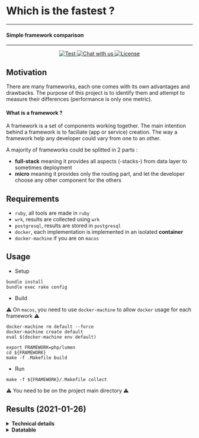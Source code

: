 # Which is the fastest ?
----------
#### Simple framework comparison
----------
<p align="center">
   <a href="https://github.com/the-benchmarker/web-frameworks/actions?query=workflow%3ACI" target="_blank">
      <img src="https://github.com/the-benchmarker/web-frameworks/workflows/CI/badge.svg" alt="Test">
   </a>
   <a href="https://join.slack.com/t/thebenchmarker/shared_invite/zt-fcyy1ybq-A7T1SedewiVMEtJQGEyQYw" target="_blank">
      <img src="https://img.shields.io/badge/slack-chat_with_us-green" alt="Chat with us">
   </a>
   <a href="https://github.com/the-benchmarker/web-frameworks/blob/master/LICENSE" target="_blank">
      <img src="https://img.shields.io/github/license/the-benchmarker/web-frameworks" alt="License">
   </a>
</p>

## Motivation

There are many frameworks, each one comes with its own advantages and drawbacks. The purpose of this project is to identify them and attempt to measure their differences (performance is only one metric).

#### What is a framework ?

A framework is a set of components working together. The main intention behind a framework is to faciliate (app or service) creation. The way a framework help any developer could vary from one to an other.

A majority of frameworks could be splitted in 2 parts :

+ **full-stack** meaning it provides all aspects (-stacks-) from data layer to sometimes deployment
+ **micro** meaning it provides only the routing part, and let the developer choose any other component for the others

## Requirements

+ `ruby`, all tools are made in `ruby`
+ `wrk`, results are collected using `wrk`
+ `postgresql`, results are stored in `postgresql`
+ `docker`, each implementation is implemented in an isolated **container**
+ `docker-machine` if you are on `macos`

## Usage

+ Setup

```
bundle install
bundle exec rake config
```

+ Build

:warning: On `macos`, you need to use `docker-machine` to allow `docker` usage for each framework :warning:

```
docker-machine rm default --force
docker-machine create default
eval $(docker-machine env default)
```

```
export FRAMEWORK=php/lumen
cd ${FRAMEWORK} 
make -f .Makefile build 
```

+ Run

```
make -f ${FRAMEWORK}/.Makefile collect
```

:warning: You need to be on the project main directory :warning:

## Results (2021-01-26)



<details>
  <summary><strong>Technical details</strong></summary>
  <ul>
   <li>CPU : 8 Cores (AMD FX-8320E Eight-Core Processor)</li>
   <li>RAM : 16 Gb</li>
   <li>OS : Fedora</li>
   <li><pre>Docker version 20.10.0-rc1, build 5cc2396
</pre></li>
  </ul>
</details>

<details>
  <summary><strong>Datatable</strong></summary>
<div id="results"
> Computed with [wrk](https://github.com/wg/wrk)
   + Threads : 8
   + Timeout : 8
   + Duration : 15s (seconds)

:information_source: Sorted by max `req/s` on concurrency **64** :information_source:

|    | Language | Framework | Speed (64) | Speed (256) | Speed (512) |
|----|----------|-----------|-----------:|------------:|------------:|
| 1 | java (11)| [activej](https://activej.io) (3.0) | 172 394.80 | 213 774.51 | 219 271.59 |
| 2 | php (7.4)| [webman](https://github.com/walkor/webman) (1.0) | 157 082.38 | 168 073.66 | 170 445.91 |
| 3 | php (7.4)| [workerman](https://github.com/walkor/Workerman) (4.0) | 149 040.49 | 180 938.88 | 183 413.81 |
| 4 | php (7.4)| [mark](https://github.com/passwalls/mark) (1.1) | 122 682.92 | 135 291.90 | 136 352.10 |
| 5 | go (1.15)| [gearbox](https://gogearbox.com) (1.1) | 120 720.52 | 123 663.63 | 123 234.33 |
| 6 | go (1.15)| [fiber](https://gofiber.io) (2.3) | 120 235.53 | 129 963.58 | 129 192.20 |
| 7 | nim (1.4)| [httpbeast](https://github.com/dom96/httpbeast) (0.2) | 117 370.12 | 146 058.44 | 148 892.00 |
| 8 | go (1.15)| [atreugo](https://github.com/savsgio/atreugo/blob/master/docs/README.md) (11.6) | 116 839.51 | 128 623.77 | 127 871.36 |
| 9 | go (1.15)| [gorouter-fasthttp](https://github.com/vardius/gorouter/wiki) (4.4) | 116 122.56 | 128 043.58 | 127 608.03 |
| 10 | go (1.15)| [fasthttp](https://pkg.go.dev/github.com/valyala/fasthttp) (1.19) | 116 110.99 | 130 126.41 | 130 320.40 |
| 11 | go (1.15)| [router](https://pkg.go.dev/github.com/fasthttp/router) (1.3) | 116 024.15 | 128 461.86 | 127 824.08 |
| 12 | nim (1.4)| [whip](https://github.com/mattaylor/whip) (0.2) | 114 525.13 | 141 543.00 | 144 708.24 |
| 13 | java (11)| [undertow](https://undertow.io) (2.2) | 113 077.55 | 137 801.17 | 139 780.72 |
| 14 | go (1.15)| [webgo](https://github.com/bnkamalesh/webgo) (4.1) | 112 600.03 | 112 015.28 | 115 136.80 |
| 15 | clojure (1.1)| [donkey](https://github.com/AppsFlyer/donkey) (0.4) | 111 269.40 | 113 661.47 | 115 202.56 |
| 16 | javascript (14.15)| [nanoexpress](https://github.com/nanoexpress/nanoexpress) (2.4) | 110 373.50 | 141 798.78 | 145 491.38 |
| 17 | kotlin (1.4)| [kooby](https://jooby.io) (2.9) | 109 950.40 | 136 691.44 | 141 841.53 |
| 18 | java (11)| [rapidoid](https://rapidoid.org) (5.5) | 109 705.98 | 134 941.34 | 138 429.13 |
| 19 | java (11)| [jooby](https://jooby.io) (2.9) | 109 694.22 | 137 159.00 | 142 303.11 |
| 20 | javascript (14.15)| [sifrr](https://sifrr.github.io/sifrr/#/./packages/server/sifrr-server/) (0.0) | 108 915.27 | 137 693.56 | 140 564.67 |
| 21 | go (1.15)| [gorilla-mux](https://www.gorillatoolkit.org/pkg/mux) (1.8) | 107 882.98 | 104 520.16 | 109 033.22 |
| 22 | c (11)| [kore](https://kore.io) (3.3) | 107 316.81 | 186 537.59 | 187 148.73 |
| 23 | java (11)| [light-4j](https://doc.networknt.com) (2.0) | 107 188.98 | 133 353.61 | 137 242.90 |
| 24 | nim (1.4)| [jester](https://github.com/dom96/jester) (0.5) | 106 302.24 | 131 795.97 | 135 018.70 |
| 25 | crystal (0.35)| [toro](https://github.com/soveran/toro) (0.4) | 99 673.62 | 120 836.34 | 121 362.80 |
| 26 | crystal (0.35)| [router.cr](https://github.com/tbrand/router.cr) (0.2) | 98 051.02 | 120 732.08 | 120 663.68 |
| 27 | crystal (0.35)| [spider-gazelle](https://spider-gazelle.net) (3.4) | 97 515.60 | 119 460.20 | 119 870.17 |
| 28 | java (11)| [act](https://github.com/actframework/actframework) (1.9) | 95 168.77 | 116 665.76 | 119 494.53 |
| 29 | php (7.4)| [nano](https://gitlab.com/x.laylatichy.x/nano) (0.0.9) | 94 917.12 | 138 792.15 | 149 159.56 |
| 30 | crystal (0.35)| [grip](https://github.com/grip-framework/grip) (4.0) | 93 355.55 | 113 176.74 | 112 883.61 |
| 31 | crystal (0.35)| [kemal](https://kemalcr.com) (0.27) | 92 472.38 | 111 869.50 | 111 382.76 |
| 32 | crystal (0.35)| [amber](https://amberframework.org) (0.35) | 89 004.19 | 105 895.82 | 105 380.70 |
| 33 | php (7.4)| [swoole-process-coroutine](https://github.com/swoole/swoole-src) (4.6) | 88 827.54 | 126 018.57 | 137 100.44 |
| 34 | java (11)| [quarkus](https://quarkus.io) (1.11) | 86 334.47 | 105 028.79 | 107 973.49 |
| 35 | php (7.4)| [simps](https://github.com/simple-swoole/simps) (1.0) | 84 790.18 | 107 102.87 | 113 462.53 |
| 36 | crystal (0.35)| [athena](https://github.com/athena-framework/athena) (0.12) | 83 167.28 | 93 706.89 | 89 079.25 |
| 37 | scala (2.13)| [akkahttp](https://akka.io) (10.2) | 82 236.16 | 94 492.64 | 92 946.60 |
| 38 | javascript (14.15)| [naturaljs-router](https://github.com/jesusvilla/natural) (0.1.1) | 81 862.86 | 97 805.46 | 99 196.81 |
| 39 | go (1.15)| [gf](https://goframe.org) (1.15) | 81 307.83 | 88 874.08 | 91 427.15 |
| 40 | go (1.15)| [clevergo](https://clevergo.tech) (0.5) | 81 042.52 | 82 335.86 | 84 200.85 |
| 41 | go (1.15)| [rte](https://github.com/jwilner/rte) (0.0) | 80 834.19 | 81 841.27 | 83 998.10 |
| 42 | go (1.15)| [echo](https://echo.labstack.com) (4.1) | 79 961.35 | 81 131.55 | 82 992.19 |
| 43 | go (1.15)| [httprouter](https://pkg.go.dev/github.com/julienschmidt/httprouter) (1.3) | 79 820.56 | 80 665.96 | 82 810.47 |
| 44 | go (1.15)| [gorouter](https://github.com/vardius/gorouter/wiki) (4.5) | 78 039.15 | 82 583.60 | 83 774.81 |
| 45 | go (1.15)| [gin](https://gin-gonic.com) (1.6) | 78 005.51 | 81 917.72 | 83 441.98 |
| 46 | go (1.15)| [chi](https://github.com/go-chi/chi) (1.5) | 77 370.71 | 76 748.65 | 79 435.78 |
| 47 | go (1.15)| [violetear](https://violetear.org) (7.0) | 76 970.74 | 77 287.74 | 79 316.51 |
| 48 | csharp (8.0)| [aspnetcore](https://docs.microsoft.com/en-us/aspnet/index) (5.0) | 75 288.91 | 88 291.33 | 90 990.65 |
| 49 | go (1.15)| [kami](https://github.com/guregu/kami) (2.2) | 75 244.98 | 79 203.92 | 79 741.71 |
| 50 | go (1.15)| [aero](https://github.com/aerogo/aero) (1.3) | 74 952.79 | 74 437.31 | 76 514.11 |
| 51 | go (1.15)| [goroute](https://goroute.github.io) (0.0) | 73 289.47 | 71 688.46 | 74 456.40 |
| 52 | python (3.9)| [falcon](https://falconframework.org) (2.0) | 73 061.79 | 80 611.19 | 82 022.82 |
| 53 | fsharp (5.0)| [frank](https://github.com/frank-fs/frank) (6.2) | 72 684.62 | 84 009.36 | 86 571.25 |
| 54 | cpp (11)| [drogon](https://github.com/an-tao/drogon) (1.2) | 72 459.85 | 68 488.02 | 65 168.61 |
| 55 | fsharp (5.0)| [falco](https://falcoframework.com) (3.0) | 72 071.69 | 83 355.12 | 85 732.63 |
| 56 | go (1.15)| [beego](https://beego.me) (1.12) | 71 551.27 | 74 506.64 | 76 415.88 |
| 57 | javascript (14.15)| [low-http-server](https://github.com/jkyberneees/low-http-server) (2.1) | 70 068.86 | 78 339.95 | 79 288.19 |
| 58 | csharp (8.0)| [carter](https://github.com/CarterCommunity/Carter) (5.2) | 65 028.93 | 72 797.02 | 73 056.46 |
| 59 | go (1.15)| [air](https://github.com/aofei/air) (0.21) | 64 802.75 | 63 537.30 | 65 972.23 |
| 60 | c (11)| [agoo-c](https://github.com/ohler55/agoo-c) (0.7) | 64 480.67 | 130 606.88 | 131 105.97 |
| 61 | go (1.15)| [goyave](https://github.com/System-Glitch/goyave) (3.6) | 62 546.06 | 62 509.12 | 65 009.14 |
| 62 | scala (2.13)| [finch](https://finagle.github.io/finch/) (0.32) | 61 032.14 | 67 906.61 | 67 916.01 |
| 63 | fsharp (5.0)| [saturn](https://saturnframework.org) (0.14) | 60 741.65 | 66 246.74 | 65 581.16 |
| 64 | javascript (14.15)| [0http](https://github.com/jkyberneees/0http) (3.0) | 60 485.31 | 66 077.49 | 67 352.62 |
| 65 | javascript (14.15)| [polkadot](https://github.com/lukeed/polkadot) (1.0) | 60 463.03 | 68 110.62 | 69 343.53 |
| 66 | java (11)| [spring](https://spring.io/projects/spring-boot) (2.4) | 60 442.29 | 63 778.51 | 64 637.04 |
| 67 | javascript (14.15)| [polka](https://github.com/lukeed/polka) (0.5) | 57 364.10 | 61 878.15 | 60 915.53 |
| 68 | javascript (14.15)| [restana](https://github.com/jkyberneees/ana) (4.7) | 56 285.77 | 63 629.16 | 64 685.16 |
| 69 | java (11)| [restheart](https://restheart.org) (5.1) | 56 186.11 | 57 433.90 | 58 186.65 |
| 70 | javascript (14.15)| [rayo](https://rayo.js.org) (1.3) | 55 892.66 | 60 803.79 | 59 631.89 |
| 71 | javascript (14.15)| [fastify](https://fastify.io) (3.11) | 55 050.58 | 59 870.80 | 58 507.46 |
| 72 | php (7.4)| [one](https://github.com/lizhichao/one) (2.2) | 54 319.88 | 61 608.92 | 69 984.49 |
| 73 | elixir (1.11)| [cowboy_stream](https://ninenines.eu/docs/en/cowboy/2.8/guide/streams/) (2.8) | 53 723.86 | 56 561.25 | 54 950.46 |
| 74 | python (3.9)| [pyramid](https://trypyramid.com) (1.1) | 53 649.22 | 58 218.21 | 58 681.87 |
| 75 | javascript (14.15)| [muneem](https://github.com/node-muneem/muneem) (2.4) | 53 496.99 | 59 024.72 | 57 195.14 |
| 76 | kotlin (1.4)| [http4k](https://http4k.org) (3.275) | 52 720.85 | 60 967.91 | 63 449.53 |
| 77 | swift (5.3)| [perfect](https://perfect.org) (3.1) | 51 750.74 | 57 015.25 | 64 010.59 |
| 78 | php (7.4)| [hyperf](https://hyperf.io) (2.1) | 51 045.34 | 61 724.20 | 65 077.00 |
| 79 | java (11)| [javalin](https://javalin.io) (3.9) | 51 010.31 | 54 656.95 | 54 819.93 |
| 80 | ruby (2.7)| [agoo](https://github.com/ohler55/agoo) (2.14) | 50 993.19 | 74 337.64 | 82 949.52 |
| 81 | kotlin (1.4)| [ktor](https://ktor.io) (1.4) | 50 883.40 | 66 456.90 | 69 208.33 |
| 82 | java (11)| [micronaut](https://micronaut.io) (1.2) | 50 259.10 | 57 593.54 | 57 561.58 |
| 83 | java (11)| [spark](https://sparkjava.com) (2.9) | 49 888.25 | 54 503.01 | 55 693.98 |
| 84 | fsharp (5.0)| [websharper](https://websharper.com) (4.7) | 49 861.35 | 56 231.44 | 56 484.89 |
| 85 | javascript (14.15)| [nestjs-fastify](https://nestjs.com) (7.6) | 48 550.94 | 51 914.97 | 50 777.31 |
| 86 | go (1.15)| [mars](https://github.com/roblillack/mars) (1.0) | 46 033.34 | 46 483.25 | 49 543.25 |
| 87 | rust (1.49)| [actix](https://actix.rs) (3.3) | 45 997.06 | 48 586.03 | 50 357.56 |
| 88 | haskell (8.8)| [scotty](https://hackage.haskell.org/package/scotty) (0.12) | 45 545.56 | 48 773.98 | 50 821.28 |
| 89 | javascript (14.15)| [foxify](https://foxify.js.org) (0.1) | 45 319.32 | 49 052.73 | 47 794.71 |
| 90 | javascript (14.15)| [iotjs-express](https://github.com/SamsungInternet/iotjs-express) (0.0) | 44 953.41 | 48 506.45 | 48 220.18 |
| 91 | clojure (1.1)| [coast](https://coastonclojure.com) (1.0) | 44 790.49 | 45 880.16 | 45 994.70 |
| 92 | php (7.4)| [comet](https://github.com/gotzmann/comet) (1.1) | 44 480.30 | 48 318.96 | 49 210.49 |
| 93 | python (3.9)| [asgineer](https://asgineer.readthedocs.io) (0.8) | 44 307.32 | 50 634.78 | 52 265.51 |
| 94 | rust (1.49)| [salvo](https://github.com/kenorld/salvo) (0.5) | 44 094.34 | 47 141.37 | 47 940.40 |
| 95 | r (4.0)| [rserve](https://rforge.net/Rserve/) (1.7) | 43 023.57 | 32 617.96 | 30 949.12 |
| 96 | python (3.9)| [bottle](https://bottlepy.org) (0.12) | 42 434.66 | 45 348.01 | 46 208.33 |
| 97 | javascript (14.15)| [koa](https://koajs.com) (2.13) | 40 740.58 | 43 880.23 | 42 680.88 |
| 98 | javascript (14.15)| [fyrejet-api](https://github.com/fyrejet/fyrejet) (2.1) | 37 089.76 | 39 711.52 | 38 869.10 |
| 99 | elixir (1.11)| [cowboy](https://ninenines.eu/docs/en/cowboy/2.8/guide/) (2.8) | 36 374.10 | 37 639.40 | 37 728.66 |
| 100 | swift (5.3)| [kitura-nio](https://kitura.dev) (2.9) | 36 361.14 | 35 916.10 | 35 503.68 |
| 101 | swift (5.3)| [kitura](https://kitura.dev) (2.9) | 35 784.07 | 35 604.17 | 35 411.10 |
| 102 | python (3.9)| [emmett](https://emmett.sh) (2.1) | 35 501.16 | 41 455.86 | 42 322.21 |
| 103 | php (7.4)| [chubbyphp-workerman](https://github.com/chubbyphp/chubbyphp-framework) (3.4) | 35 228.17 | 37 231.38 | 37 089.14 |
| 104 | javascript (14.15)| [moleculer](https://moleculer.services) (0.14) | 35 020.16 | 36 034.99 | 34 845.04 |
| 105 | javascript (14.15)| [hapi](https://hapijs.com) (20.1) | 34 720.09 | 35 399.65 | 34 291.74 |
| 106 | swift (5.3)| [vapor](https://vapor.codes) (4.39) | 34 644.00 | 36 854.85 | 36 512.11 |
| 107 | php (7.4)| [siler-swoole](https://siler.leocavalcante.dev) (1.7) | 34 551.16 | 49 411.99 | 52 044.82 |
| 108 | rust (1.49)| [nickel](https://nickel-org.github.io) (0.11) | 34 295.36 | 34 288.89 | 33 981.04 |
| 109 | cpp (11)| [evhtp](https://criticalstack.com) (1.2) | 33 885.45 | 34 797.56 | 33 330.33 |
| 110 | scala (2.13)| [http4s](https://http4s.org) (0.21) | 33 533.38 | 37 973.77 | 38 485.53 |
| 111 | java (11)| [jersey3-grizzly2](https://eclipse-ee4j.github.io/jersey) (3) | 33 444.54 | 38 372.11 | 37 643.27 |
| 112 | java (11)| [jersey-grizzly2](https://eclipse-ee4j.github.io/jersey) (2.33) | 33 283.68 | 38 211.83 | 37 878.50 |
| 113 | python (3.9)| [apidaora](https://github.com/dutradda/apidaora) (0.28) | 33 079.31 | 38 426.14 | 39 141.90 |
| 114 | python (3.9)| [hug](https://hug.rest) (2.6) | 32 630.20 | 35 642.97 | 35 671.58 |
| 115 | fsharp (5.0)| [suave](https://suave.io) (2.6) | 32 376.58 | 28 114.13 | 24 941.85 |
| 116 | rust (1.49)| [gotham](https://gotham.rs) (0.5) | 31 880.09 | 35 369.98 | 36 481.79 |
| 117 | dart (2.10)| [aqueduct](https://aqueduct.io) (3.3) | 31 629.79 | 31 280.95 | 31 348.47 |
| 118 | python (3.9)| [sanic](https://github.com/huge-success/sanic) (20.12) | 31 097.59 | 34 180.68 | 34 737.12 |
| 119 | python (3.9)| [blacksheep](https://github.com/RobertoPrevato/BlackSheep) (0.3) | 30 621.44 | 34 193.37 | 34 307.50 |
| 120 | php (7.4)| [swoole-coroutine](https://github.com/swoole/swoole-src) (4.6) | 30 463.78 | 30 936.77 | 29 139.23 |
| 121 | javascript (14.15)| [restify](https://restify.com) (8.5) | 29 616.56 | 30 653.36 | 29 659.92 |
| 122 | csharp (8.0)| [simplify.web](https://web.simplifynet.dev) (4.2) | 28 914.64 | 31 910.71 | 31 883.28 |
| 123 | php (7.4)| [yii-swoole](https://yiiframework.com) (2.0) | 28 449.96 | 31 430.88 | 33 308.65 |
| 124 | javascript (14.15)| [fyrejet-uwebsockets](https://github.com/fyrejet/fyrejet) (2.1) | 28 069.43 | 29 858.31 | 36 576.43 |
| 125 | python (3.9)| [starlette](https://starlette.io) (0.14) | 28 047.81 | 32 338.76 | 32 643.54 |
| 126 | scala (2.13)| [play](https://playframework.com) (2.8) | 27 532.17 | 29 590.84 | 29 351.84 |
| 127 | elixir (1.11)| [plug](https://hexdocs.pm/plug) (1.11) | 26 940.01 | 29 182.05 | 28 576.79 |
| 128 | python (3.9)| [index.py](https://index-py.abersheeran.com) (0.16) | 26 393.95 | 29 589.90 | 30 305.47 |
| 129 | python (3.9)| [responder](https://python-responder.org) (2.0) | 24 947.94 | 30 782.88 | 31 442.32 |
| 130 | crystal (0.35)| [orion](https://github.com/obsidian/orion) (3.0) | 24 346.19 | 24 212.30 | 21 558.85 |
| 131 | elixir (1.11)| [phoenix](https://phoenixframework.org) (1.5) | 24 212.85 | 26 182.21 | 25 650.26 |
| 132 | haskell (8.8)| [servant](https://servant.dev) (0.17) | 22 755.52 | 21 731.51 | 20 562.14 |
| 133 | clojure (1.1)| [luminus](https://luminusweb.com) (3.91) | 22 334.78 | 21 725.14 | 20 237.35 |
| 134 | python (3.9)| [clastic](https://github.com/mahmoud/clastic) (19.9) | 22 189.47 | 28 527.64 | 28 337.38 |
| 135 | fsharp (5.0)| [giraffe](https://github.com/giraffe-fsharp/Giraffe) (4.1) | 21 996.40 | 21 834.12 | 21 639.15 |
| 136 | crystal (0.35)| [shivneri](https://github.com/ujjwalguptaofficial/shivneri) (0.16) | 21 864.21 | 21 254.77 | 19 413.98 |
| 137 | javascript (14.15)| [fyrejet](https://github.com/fyrejet/fyrejet) (2.1) | 21 181.17 | 22 864.11 | 22 390.58 |
| 138 | nim (1.4)| [mike](https://github.com/ire4ever1190/mike) (0.5) | 20 998.57 | 20 391.71 | 20 598.65 |
| 139 | python (3.9)| [molten](https://moltenframework.com) (1.0) | 19 498.00 | 22 123.98 | 21 899.97 |
| 140 | python (3.9)| [aiohttp](https://aiohttp.readthedocs.io) (3.7) | 19 421.33 | 23 624.96 | 24 043.78 |
| 141 | javascript (14.15)| [turbo_polka](https://github.com/mafintosh/turbo-http) (0.3) | 18 835.86 | 17 703.48 | 16 897.05 |
| 142 | python (3.9)| [fastapi](https://fastapi.tiangolo.com) (0.63) | 17 729.22 | 21 932.01 | 21 955.31 |
| 143 | nim (1.4)| [akane](https://github.com/Ethosa/akane) (0.1) | 17 484.42 | 15 702.15 | 14 659.99 |
| 144 | php (7.4)| [swoft](https://swoft.org) (2.0) | 16 974.76 | 20 479.23 | 21 257.97 |
| 145 | ruby (2.7)| [hanami-api](https://hanamirb.org) (0.1) | 16 967.14 | 16 479.55 | 16 071.07 |
| 146 | rust (1.49)| [iron](https://ironframework.io) (0.6) | 16 797.90 | 16 675.44 | 16 897.10 |
| 147 | ruby (2.7)| [syro](https://github.com/soveran/syro) (3.2) | 16 509.54 | 16 000.41 | 15 803.50 |
| 148 | nim (1.4)| [rosencrantz](https://github.com/andreaferretti/rosencrantz) (0.4) | 16 174.34 | 14 317.32 | 13 250.65 |
| 149 | ruby (2.7)| [roda](https://roda.jeremyevans.net) (3.40) | 15 870.30 | 15 572.23 | 15 247.29 |
| 150 | php (7.4)| [chubbyphp-swoole](https://github.com/chubbyphp/chubbyphp-framework) (3.4) | 15 644.07 | 18 406.70 | 18 904.72 |
| 151 | go (1.15)| [macaron](https://go-macaron.com) (1.4) | 15 398.82 | 16 902.57 | 16 936.06 |
| 152 | javascript (14.15)| [express](https://expressjs.com) (4.17) | 15 259.08 | 17 131.22 | 17 561.22 |
| 153 | ruby (2.7)| [cuba](https://cuba.is) (3.9) | 15 246.73 | 14 685.77 | 14 517.50 |
| 154 | php (7.4)| [slim-swoole](https://slimframework.com) (4.7) | 15 178.58 | 17 367.96 | 17 706.35 |
| 155 | javascript (14.15)| [feathersjs](https://feathersjs.com) (4.5) | 15 170.86 | 16 867.59 | 17 669.23 |
| 156 | php (7.4)| [sw-fw-less](https://github.com/luoxiaojun1992/sw-fw-less) (preview) | 15 109.84 | 17 567.72 | 17 513.71 |
| 157 | python (3.9)| [flask](https://flask.pocoo.org) (1.1) | 14 322.12 | 16 375.48 | 17 151.79 |
| 158 | ruby (2.7)| [rack-routing](https://github.com/georgeu2000/rack-routing) (0.0) | 13 903.44 | 13 518.25 | 13 255.68 |
| 159 | java (11)| [struts2](https://struts.apache.org) (2.5) | 13 902.13 | 14 177.11 | 14 197.72 |
| 160 | swift (5.3)| [swifter](https://github.com/httpswift/swifter) (1.5) | 13 795.00 | 13 756.54 | 16 858.13 |
| 161 | ruby (2.7)| [rack_app](https://rack-app.com) (7.7) | 13 634.37 | 13 177.94 | 12 982.29 |
| 162 | ruby (2.7)| [camping](https://github.com/camping/camping) (2.1) | 13 157.12 | 12 734.07 | 12 586.07 |
| 163 | java (11)| [blade](https://lets-blade.com) (2.0) | 12 939.53 | 15 537.96 | 14 536.24 |
| 164 | javascript (14.15)| [nestjs-express](https://nestjs.com) (7.6) | 11 769.80 | 13 231.81 | 12 221.70 |
| 165 | go (1.15)| [tango](https://gitea.com/lunny/tango) (0.6) | 11 379.67 | 11 654.62 | 11 684.23 |
| 166 | dart (2.10)| [start](https://github.com/lvivski/start) (0.4) | 11 110.82 | 10 880.99 | 10 533.50 |
| 167 | php (7.4)| [sunrise-router-roadrunner](https://github.com/sunrise-php/http-router) (2.5) | 10 187.47 | 10 423.00 | 10 525.90 |
| 168 | python (3.9)| [cherrypy](https://github.com/cherrypy/cherrypy) (18.6) | 10 134.23 | 9 653.58 | 9 511.10 |
| 169 | php (7.4)| [chubbyphp-roadrunner](https://github.com/chubbyphp/chubbyphp-framework) (3.4) | 10 021.14 | 10 242.98 | 10 372.02 |
| 170 | go (1.15)| [gramework](https://github.com/gramework/gramework) (1.7) | 9 840.49 | 10 027.34 | 10 014.52 |
| 171 | php (7.4)| [slim-roadrunner](https://slimframework.com) (4.7) | 9 757.72 | 9 964.87 | 10 073.46 |
| 172 | php (7.4)| [spiral](https://github.com/spiral/framework) (2.7) | 9 616.34 | 9 703.90 | 9 801.91 |
| 173 | python (3.9)| [guillotina](https://guillotina.io) (6.1) | 9 184.10 | 9 335.68 | 8 833.33 |
| 174 | ruby (2.7)| [sinatra](https://sinatrarb.com) (2.1) | 8 962.05 | 8 729.06 | 8 714.94 |
| 175 | ruby (2.7)| [grape](https://ruby-grape.org) (1.5) | 8 671.78 | 8 391.22 | 8 359.83 |
| 176 | pony (0.38)| [jennet](https://github.com/Theodus/jennet) (0.1) | 7 941.08 | 13 213.13 | 12 513.56 |
| 177 | python (3.9)| [tonberry](https://github.com/Ayehavgunne/Tonberry) (0.2) | 7 408.60 | 7 071.57 | 6 519.12 |
| 178 | python (3.9)| [quart](https://pgjones.gitlab.io/quart) (0.14) | 7 406.52 | 7 176.11 | 6 870.50 |
| 179 | python (3.9)| [masonite](https://masoniteproject.com) (3.0) | 7 006.34 | 11 394.80 | 11 359.53 |
| 180 | php (7.4)| [phalcon](https://phalcon.io) (4.1) | 6 748.08 | 6 684.68 | 6 626.74 |
| 181 | python (3.9)| [tornado](https://tornadoweb.org) (6.1) | 6 672.67 | 6 644.60 | 6 406.59 |
| 182 | php (7.4)| [siler](https://siler.leocavalcante.dev) (1.7) | 6 566.50 | 6 500.31 | 6 453.64 |
| 183 | php (7.4)| [basicphp](https://github.com/ray-ang/basicphp) (0.9) | 6 504.89 | 6 411.72 | 6 319.31 |
| 184 | php (7.4)| [fastsitephp](https://github.com/fastsitephp/fastsitephp) (1.4) | 6 329.31 | 6 275.03 | 6 155.03 |
| 185 | php (7.4)| [ice](https://iceframework.org) (1.5) | 6 199.07 | 6 116.77 | 6 098.98 |
| 186 | clojure (1.1)| [yada](https://juxt.pro/yada/) (1.2) | 6 045.62 | 6 747.95 | 6 664.06 |
| 187 | python (3.9)| [django](https://djangoproject.com) (3.1) | 5 973.82 | 5 814.99 | 5 734.18 |
| 188 | ruby (2.7)| [flame](https://github.com/AlexWayfer/flame) (4.18) | 5 659.06 | 5 565.07 | 5 555.72 |
| 189 | php (7.4)| [ubiquity](https://ubiquity.kobject.net) (2.3) | 5 230.92 | 5 196.78 | 5 136.02 |
| 190 | ruby (2.7)| [hanami](https://hanamirb.org) (1.3) | 5 184.13 | 5 104.93 | 5 150.53 |
| 191 | php (7.4)| [one-fpm](https://github.com/lizhichao/one) (2.2) | 4 674.27 | 4 632.54 | 4 583.51 |
| 192 | php (7.4)| [hamlet](https://github.com/vasily-kartashov/hamlet-core) (3.2) | 4 453.82 | 4 406.61 | 4 365.48 |
| 193 | php (7.4)| [slim](https://slimframework.com) (4.7) | 4 441.18 | 4 413.41 | 4 419.69 |
| 194 | javascript (14.15)| [sails](https://sailsjs.com) (1.4) | 4 278.53 | 4 259.47 | 4 223.43 |
| 195 | v (0.1)| [vape](https://github.com/exastencil/vape) (0.3) | 4 195.93 | 2 352.50 | 2 723.02 |
| 196 | php (7.4)| [bearframework](https://github.com/bearframework/bearframework) (1.3) | 3 953.22 | 3 894.27 | 3 890.64 |
| 197 | php (7.4)| [nette](https://nette.org/en/) (3.1) | 3 877.06 | 3 861.62 | 3 884.12 |
| 198 | php (7.4)| [lumen](https://lumen.laravel.com) (8.2) | 3 833.51 | 3 840.28 | 3 880.98 |
| 199 | php (7.4)| [sunrise-router](https://github.com/sunrise-php/http-router) (2.5) | 3 785.58 | 3 732.06 | 3 729.28 |
| 200 | julia (1.6)| [merly](https://github.com/codeneomatrix/Merly.jl) (0.2) | 3 722.78 | 6 875.45 | 5 823.67 |
| 201 | php (7.4)| [chubbyphp](https://github.com/chubbyphp/chubbyphp-framework) (3.4) | 3 424.56 | 3 390.75 | 3 396.33 |
| 202 | php (7.4)| [symfony](https://symfony.com) (5.2) | 2 971.32 | 2 981.89 | 2 999.83 |
| 203 | ruby (2.7)| [rails](https://rubyonrails.org) (6.1) | 2 786.44 | 2 770.54 | 2 771.03 |
| 204 | php (7.4)| [fatfree](https://fatfreeframework.com) (3.7) | 2 768.19 | 2 739.54 | 2 906.26 |
| 205 | php (7.4)| [yii](https://yiiframework.com) (2.0) | 2 618.75 | 2 602.75 | 2 625.02 |
| 206 | php (7.4)| [sunrise-router-annotations](https://github.com/sunrise-php/http-router) (2.5) | 2 292.01 | 2 287.50 | 2 309.39 |
| 207 | ruby (2.7)| [pakyow](https://pakyow.com) (1.0) | 2 289.31 | 2 535.78 | 2 511.53 |
| 208 | php (7.4)| [antidot](https://antidotfw.io) (0.1) | 2 002.48 | 1 904.37 | 1 391.65 |
| 209 | r (4.0)| [restrserve](https://restrserve.org) (0.3) | 1 925.08 | 1 848.11 | 1 838.39 |
| 210 | r (4.0)| [httpuv](https://github.com/rstudio/httpuv) (1.5) | 1 922.57 | 1 839.08 | 1 769.31 |
| 211 | crystal (0.35)| [runcobo](https://github.com/runcobo/runcobo) (1.0) | 1 862.91 | 1 918.38 | 1 907.67 |
| 212 | php (7.4)| [mezzio](https://docs.mezzio.dev) (3.3) | 1 855.88 | 1 853.19 | 1 859.66 |
| 213 | php (7.4)| [driftphp](https://github.com/driftphp/driftphp) (0.1) | 1 825.75 | 1 787.27 | 1 393.16 |
| 214 | python (3.9)| [cyclone](https://cyclone.io) (1.3) | 1 659.70 | 1 657.21 | 1 631.34 |
| 215 | python (3.9)| [klein](https://github.com/twisted/klein) (20.6) | 1 610.12 | 1 612.30 | 1 580.43 |
| 216 | php (7.4)| [laminas](https://getlaminas.org) (3.2) | 1 582.21 | 1 592.51 | 1 598.58 |
| 217 | python (3.9)| [django-ninja](https://django-ninja.rest-framework.com) (0.10) | 1 346.57 | 1 624.42 | 1 662.12 |
| 218 | perl (5.32)| [dancer2](https://perldancer.org) (0.3) | 1 257.57 | 636.88 | 400.15 |
| 219 | python (3.9)| [nameko](https://github.com/nameko/nameko) (2.13) | 1 245.27 | 1 176.47 | 1 182.44 |
| 220 | php (7.4)| [codeigniter4](https://codeigniter.com) (4.0) | 1 090.76 | 1 107.42 | 1 107.43 |
| 221 | php (7.4)| [laravel](https://laravel.com) (8.24) | 905.66 | 912.23 | 909.09 |
| 222 | r (4.0)| [plumber](https://rplumber.io) (1.0) | 287.80 | 302.39 | -86.12 |
| 223 | cpp (11)| [nawa](https://github.com/jatofg/nawa) (0.6) | 260.63 | NaN | NaN |
</div>

</details>

